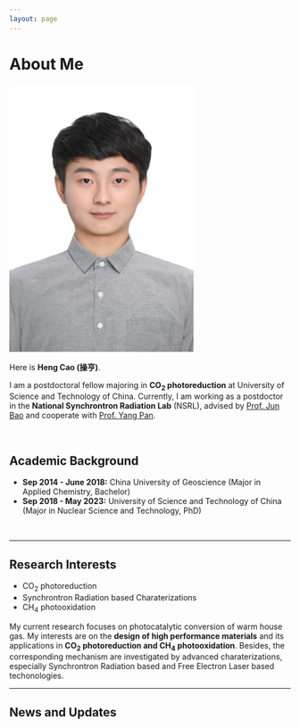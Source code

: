 ```yaml
---
layout: page
---
```


# About Me

<img src="images/HengCao.jpg" class="floatpic" width="330" height="480">

Here is **Heng Cao (操亨)**.

I am a postdoctoral fellow majoring in **CO<sub>2</sub> photoreduction** at University of Science and Technology of China. Currently, I am working as a postdoctor in the **National Synchrontron Radiation Lab** (NSRL), advised by [Prof. Jun Bao](http://team.ustc.edu.cn/Baogroup/zh_CN/) and cooperate with [Prof. Yang Pan](https://www.x-mol.com/groups/Pan_Yang).

<br>

## Academic Background


- **Sep 2014 - June 2018:** China University of Geoscience (Major in Applied Chemistry, Bachelor)
- **Sep 2018 - May 2023:** University of Science and Technology of China (Major in Nuclear Science and Technology, PhD)

<br>

---

## Research Interests

- CO<sub>2</sub> photoreduction
- Synchrontron Radiation based Charaterizations
- CH<sub>4</sub> photooxidation

My current research focuses on photocatalytic conversion of warm house gas. My interests are on the **design of high performance materials** and its applications in **CO<sub>2</sub> photoreduction and CH<sub>4</sub> photooxidation**. Besides, the corresponding mechanism are investigated by advanced charaterizations, especially Synchrontron Radiation based and Free Electron Laser based techonologies.
<br>

---

## News and Updates
